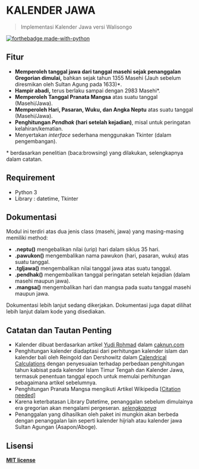 # KALENDER JAWA

> Implementasi Kalender Jawa versi Walisongo

[![forthebadge made-with-python](http://ForTheBadge.com/images/badges/made-with-python.svg)](https://www.python.org/)

## Fitur

-	**Memperoleh tanggal jawa dari tanggal masehi sejak penanggalan Gregorian dimulai,** bahkan sejak tahun 1355 Masehi (Jauh sebelum diresmikan oleh Sultan Agung pada 1633)\*.
-	**Hampir abadi,** terus berlaku sampai dengan 2983 Masehi\*.
-	**Memperoleh Tanggal Pranata Mangsa** atas suatu tanggal (Masehi/Jawa).
-	**Memperoleh Hari, Pasaran, Wuku, dan Angka Neptu** atas suatu tanggal (Masehi/Jawa).
-	**Penghitungan *Pendhak* (hari setelah kejadian)**, misal untuk peringatan kelahiran/kematian.
-	Menyertakan _interface_ sederhana menggunakan Tkinter (dalam pengembangan).

\* berdasarkan penelitian (baca:browsing) yang dilakukan, selengkapnya dalam catatan.

## Requirement

-	Python 3
-	Library : datetime, Tkinter

## Dokumentasi

Modul ini terdiri atas dua jenis class (masehi, jawa) yang masing-masing memiliki method:

-	**.neptu()** mengebalikan nilai (urip) hari dalam siklus 35 hari.
-	**.pawukon()** mengembalikan nama pawukon (hari, pasaran, wuku) atas suatu tanggal.
-	**.tgljawa()** mengembalikan nilai tanggal jawa atas suatu tanggal.
-	**.pendhak()** mengembalikan tanggal peringatan setelah kejadian (dalam masehi maupun jawa).
-	**.mangsa()** mengembalikan hari dan mangsa pada suatu tanggal masehi maupun jawa.

Dokumentasi lebih lanjut sedang dikerjakan. Dokumentasi juga dapat dilihat lebih lanjut dalam kode yang disediakan.

## Catatan dan Tautan Penting

-	Kalender dibuat berdasarkan artikel [Yudi Rohmad](https://www.caknun.com/author/yudi-rohmad/) dalam [caknun.com](https://www.caknun.com/2019/kalender-jowo-digowo-kalender-arab-digarap-kalender-barat-diruwat/)
-	Penghitungan kalender diadaptasi dari perhitungan kalender islam dan kalender bali oleh Reingold dan Dershowitz dalam [Calendrical Calculations](https://doi.org/10.1017/9781107415058) dengan penyesuaian terhadap perbedaan penghitungan tahun kabisat pada kalender Islam Timur Tengah dan Kalender Jawa, termasuk penentuan tanggal epoch untuk memulai perhitungan sebagaimana artikel sebelumnya.
-	Penghitungan Pranata Mangsa mengikuti Artikel Wikipedia \[[Citation needed](https://xkcd.com/285/)\]
- 	Karena keterbatasan Library Datetime, penanggalan sebelum dimulainya era gregorian akan mengalami pergeseran. [*selengkapnya*](https://docs.python.org/3/library/datetime.html#date-objects)
-	Penanggalan yang dihasilkan oleh paket ini mungkin akan berbeda dengan penanggalan lain seperti kalender hijriah atau kalender jawa Sultan Agungan (Asapon/Aboge).

## Lisensi

**[MIT license](http://opensource.org/licenses/mit-license.php)**